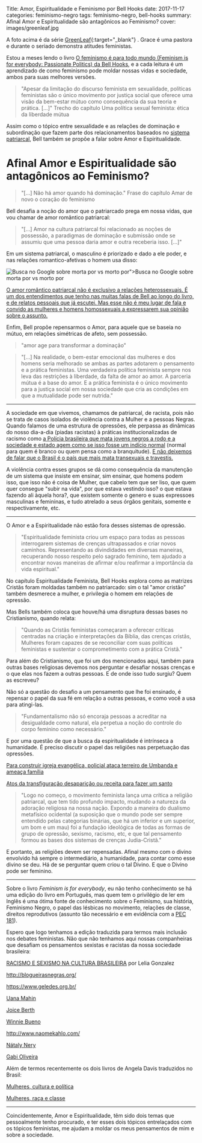 Title:  Amor, Espiritualidade e Feminismo por Bell Hooks
date:   2017-11-17
categories: feminismo-negro
tags: feminismo-negro, bell-hooks
summary: Afinal Amor e Espiritualidade são antagônicos ao Feminismo?
cover: images/greenleaf.jpg

A foto acima é da série [GreenLeaf](https://www.netflix.com/title/80140955){:target="_blank"} . Grace é uma pastora e durante o seriado demonstra atitudes feministas.

Estou a meses lendo o livro [O feminismo é para todo mundo (Feminism is for everybody: Passionate Politics) da Bell Hooks](https://www.skoob.com.br/livro/211142ED236379), e a cada leitura é um aprendizado de como feminismo pode moldar nossas vidas e sociedade, ambos para suas melhores versões.

> "Apesar da limitação do discurso feminista em sexualidade, políticas feministas são o único movimento por justiça social que oferece uma visão da bem-estar mútuo como consequência da sua teoria e prática. [...]" Trecho do capítulo Uma política sexual feminista: ética da liberdade mútua


Assim como o tópico entre sexualidade e as relações de dominação e subordinação que fazem parte dos relacionamentos baseados no [sistema patriarcal](https://www.geledes.org.br/em-meio-crise-o-patriarcado-contra-ataca/), Bell também se propõe a falar sobre Amor e Espiritualidade.

# Afinal Amor e Espiritualidade são antagônicos ao Feminismo?

> "[...] Não há amor quando há dominação." Frase do capítulo Amar de novo o coração do feminismo

Bell desafia a noção do amor que o patriarcado prega em nossa vidas, que vou chamar de amor romântico patriarcal:

> "[...] Amor na cultura patriarcal foi relacionado as noções de possessão, a paradigmas de dominação e submissão onde se assumiu que uma pessoa daria amor e outra receberia isso. [...]"

Em um sistema patriarcal, o masculino é priorizado e dado a ele poder, e nas relações romantico-afetivas o homem usa disso:

![Busca no Google sobre morta por vs morto por">Busca no Google sobre morta por vs morto por]({static}/images/algoritmofeminicidio.jpg)

<u>O amor romântico patriarcal não é exclusivo a relações heterossexuais. É um dos entendimentos que tenho nas muitas falas de Bell ao longo do livro, e de relatos pessoais que já escutei. Mas esse não é meu lugar de fala e convido as mulheres e homens homossexuais a expressarem sua opinião sobre o assunto.</u>

Enfim, Bell propõe repensarmos o Amor, para aquele que se baseia no mútuo, em relações simétricas de afeto, sem possessão.

> "amor age para transformar a dominação"


> "[...] Na realidade, o bem-estar emocional das mulheres e dos homens seria melhorado se ambas as partes adotarem o pensamento e a prática feministas. Uma verdadeira política feminista sempre nos leva das restrições à liberdade, da falta de amor ao amor. A parceria mútua é a base do amor. E a prática feminista é o único movimento para a justiça social em nossa sociedade que cria as condições em que a mutualidade pode ser nutrida."

<hr>

A sociedade em que vivemos, chamamos de patriarcal, de racista, pois não se trata de casos isolados de violência contra a Mulher e a pessoas Negras. Quando falamos de uma estrutura de opressões, ele perpassa as dinâmicas do nosso dia-a-dia (piadas racistas) à práticas institucionalizadas de racismo como [a Polícia brasileira que mata jovens negros a rodo e a sociedade e estado agem como se isso fosse um indício normal](https://anistia.org.br/campanhas/jovemnegrovivo/) (normal para quem é branco ou quem pensa como a branquitude). [E não deixemos de falar que o Brasil é o país que mais mata transexuais e travestis.](http://www.otempo.com.br/capa/brasil/brasil-j%C3%A1-tem-61-transexuais-e-travestis-assassinados-em-2017-1.1477509)

A violência contra esses grupos se dá como consequência da manutenção de um sistema que insiste em ensinar, sim ensinar, que homens podem isso, que isso não é coisa de Mulher, que cabelo tem que ser liso, que quem quer consegue "subir na vida", por que estava vestindo isso? o que estava fazendo ali àquela hora?, que existem somente o genero e suas expressoes masculinas e femininas, e tudo atrelado a seus órgãos genitais, somente e respectivamente, etc.

<hr>

O Amor e a Espiritualidade não estão fora desses sistemas de opressão.

> "Espiritualidade feminista criou um espaço para todas as pessoas interrogarem sistemas de crenças ultrapassados e criar novos caminhos.
> Representando as divindidades em diversas maneiras, recuperando nosso respeito pelo sagrado feminino, tem ajudado a encontrar novas maneiras de afirmar e/ou reafirmar a importância da vida espiritual."

No capítulo Espiritualidade Feminista, Bell Hooks explora como as matrizes Cristãs foram moldadas também no patriarcado: sim o tal "amor cristão" também desmerece a mulher, e privilegia o homem em relações de opressão. 

Mas Bells também coloca que houve/há uma disruptura dessas bases no Cristianismo, quando relata:

> "Quando as Cristãs feministas começaram a oferecer críticas centradas na criação e interpretações da Bíblia, das crenças cristãs, Mulheres foram capazes de se reconciliar com suas políticas feministas e sustentar o comprometimento com a prática Cristã."

Para além do Cristianismo, que foi um dos mencionados aqui, também para outras bases religiosas devemos nos perguntar e desafiar nossas crenças e o que elas nos fazem a outras pessoas. E de onde isso tudo surgiu? Quem as escreveu?

Não só a questão do desafio a um pensamento que lhe foi ensinado, é repensar o papel da sua fé em relação a outras pessoas, e como você a usa para atingi-las.

> "Fundamentalismo não só encoraja pessoas a acreditar na desigualdade como natural, ela perpetua a noção do controle do corpo feminino como necessário."</i>

E por uma questão de que a busca da espiritualidade é intrínseca a humanidade. É preciso discutir o papel das religiões nas perpetuação das opressões.

[Para construir igreja evangélica, policial ataca terreiro de Umbanda e ameaça família](https://www.geledes.org.br/para-construir-igreja-evangelica-policial-ataca-terreiro-de-umbanda-e-ameaca-familia/)

[Atos da transfiguração desaparição ou receita para fazer um santo](http://blogueirasnegras.org/2017/11/13/atos-da-transfiguracao-desaparicao-ou-receita-para-fazer-um-santo/)

> "Logo no começo, o movimento feminista lança uma crítica a religião patriarcal, que tem tido profundo impacto, mudando a natureza da adoração religiosa na nossa nação. Expondo a maneira do dualismo metafísico ocidental (a suposição que o mundo pode ser sempre entendido pelas categorias binárias, que há um inferior e um superior, um bom e um mau) foi a fundação ideológica de todas as formas de grupo de opressão, sexismo, racismo, etc, e que tal pensamento formou as bases dos sistemas de crenças Judia-Cristã."

E portanto, as religiões devem ser repensadas. Afinal mesmo com o divino envolvido há sempre o intermediário, a humanidade, para contar como esse divino se deu. Há de se perguntar quem criou o tal Divino. E que o Divino pode ser feminino.

<hr>

Sobre o livro *Feminism is for everybody*, eu não tenho conhecimento se há uma edição do livro em Português, mas quem tem o privilégio de ler em Inglês é uma ótima fonte de conhecimento sobre o Feminismo, sua história, Feminismo Negro, o papel das lésbicas no movimento, relações de classe, direitos reprodutivos (assunto tão necessário e em evidência com a [PEC 181](https://www.brasildefato.com.br/2017/11/09/deputados-aprovam-proibicao-do-aborto-ate-em-casos-de-estupro/?platform=hootsuite)).

Espero que logo tenhamos a edição traduzida para termos mais inclusão nos debates feministas. Não que não tenhamos aqui nossas companheiras que desafiam os pensamentos sexistas e racistas da nossa sociedade brasileira:

[RACISMO E SEXISMO NA CULTURA BRASILEIRA](https://edisciplinas.usp.br/pluginfile.php/247561/mod_resource/content/1/RACISMO%20E%20SEXISMO%20NA%20CULTURA%20BRASILEIRA.pdf) por Lelia Gonzalez

http://blogueirasnegras.org/

https://www.geledes.org.br/

[Uana Mahin](https://www.facebook.com/uanamahin)

[Joice Berth](http://justificando.cartacapital.com.br/author/joice-berth/)

[Winnie Bueno](https://medium.com/@winniebueno)

http://www.naomekahlo.com/

[Nátaly Nery](https://www.youtube.com/channel/UCjivwB8MrrGCMlIuoSdkrQg)

[Gabi Oliveira](https://www.youtube.com/channel/UCF108KZPnFVxP8lILiJ1kng)

Além de termos recentemente os dois livros de Angela Davis traduzidos no Brasil:

[Mulheres, cultura e política](https://www.boitempoeditorial.com.br/busca/angela+davis)

[Mulheres, raça e classe](https://www.boitempoeditorial.com.br/busca/angela+davis)

<hr>

Coincidentemente, Amor e Espiritualidade, têm sido dois temas que pessoalmente tenho procurado, e ter esses dois tópicos entrelaçados com os tópicos feministas, me ajudam a moldar os meus pensamentos de mim e sobre a sociedade.

